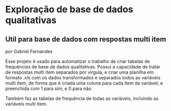 # Exploração de base de dados qualitativas

## Util para base de dados com respostas multi item

*por* Gabriel Fernandes


Esse projeto é usado para automatizar o trabalho de criar tabelas de frequências
de base de dados qualitativas. Possui a capacidade de tratar de respostas multi item
separados por vírgula, e criar uma planilha em formato .xls com os dados transformados
e separados todos as variáveis multi item, de forma que é criada uma coluna para
cada item da variável, e preenchida com 1 para sim, e 0 para não.

Também faz as tabelas de frequência de todas as variáveis, incluindo as variáveis
multi item.